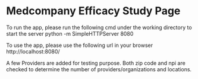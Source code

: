 # Medcompany Efficacy Study Page

To run the app, please run the following cmd under the working directory to start the server
    python -m SimpleHTTPServer 8080

To use the app, please use the following url in your browser
    http://localhost:8080/


A few Providers are added for testing purpose. Both zip code and npi are checked to determine the number of providers/organizations and locations.